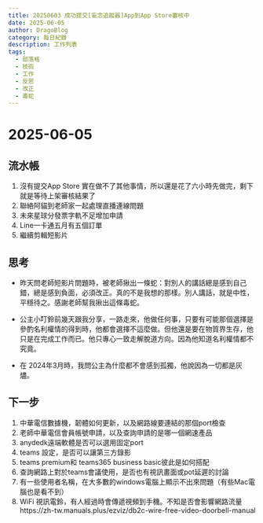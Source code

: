```yaml
---
title: 20250603 成功提交[妄念追蹤器]App到App Store審核中
date: 2025-06-05
author: DragoBlog
category: 每日紀錄
description: 工作列表
tags:
  - 部落格
  - 技術
  - 工作
  - 反思
  - 改正
  - 毒蛇
---
```


# 2025-06-05

<PostMeta />


## 流水帳

1. 沒有提交App Store 實在做不了其他事情，所以還是花了六小時先做完，剩下就是等待上架審核結果了
2. 聯絡阿貓到老師家一起處理直播連線問題
3. 未來星球分發票字軌不足增加申請
4. Line一卡通五月有五個訂單
5. 繼續剪輯短影片

## 思考
- 昨天問老師短影片問題時，被老師揪出一條蛇：對別人的講話總是感到自己錯，總是感到負面，必須改正。真的不是我想的那樣。別人講話，就是中性，平穩待之。感謝老師幫我揪出這條毒蛇。

- 公主小叮鈴前幾天跟我分享，一路走來，他做任何事，只要有可能那個選擇是參酌名利權情的得到時，他都會選擇不這麼做。但他還是要在物質界生存，他只是在完成工作而已。他只專心一致走解脫道方向。因為他知道名利權情都不究竟。

- 在 2024年3月時，我問公主為什麼都不會感到孤獨，他說因為一切都是灰燼。




## 下一步
1. 中華電信數據機，韌體如何更新，以及網路線要連結的那個port檢查
2. 老師中華電信會員帳號申請，以及查詢申請的是哪一個網速產品
3. anydedk遠端軟體是否可以選用固定port
4. teams 設定，是否可以讓第三方錄影
5. teams premium和 teams365 business basic彼此是如何搭配
6. 查詢網路上對於teams會議使用，是否也有視訊畫面或pot延遲的討論
7. 有一些使用者名稱，在大多數的windows電腦上顯示不出來問題（有些Mac電腦也是看不到）
8. WiFi 視訊電鈴，有人經過時會傳遞視頻到手機。不知是否會影響網路流量https://zh-tw.manuals.plus/ezviz/db2c-wire-free-video-doorbell-manual

